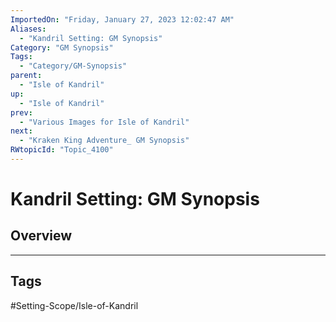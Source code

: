 ```yaml
---
ImportedOn: "Friday, January 27, 2023 12:02:47 AM"
Aliases:
  - "Kandril Setting: GM Synopsis"
Category: "GM Synopsis"
Tags:
  - "Category/GM-Synopsis"
parent:
  - "Isle of Kandril"
up:
  - "Isle of Kandril"
prev:
  - "Various Images for Isle of Kandril"
next:
  - "Kraken King Adventure_ GM Synopsis"
RWtopicId: "Topic_4100"
---
```

# Kandril Setting: GM Synopsis
## Overview

---
## Tags
#Setting-Scope/Isle-of-Kandril

